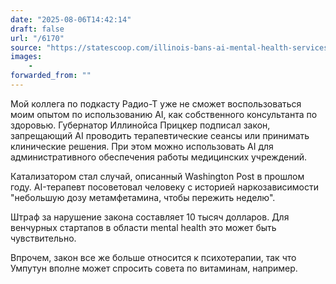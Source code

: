 ```yaml
---
date: "2025-08-06T14:42:14"
draft: false
url: "/6170"
source: "https://statescoop.com/illinois-bans-ai-mental-health-services/?ref=platformer.news"
images:
    -
forwarded_from: ""
---
```


Мой коллега по подкасту Радио-Т уже не сможет воспользоваться моим опытом по использованию AI, как собственного консультанта по здоровью. Губернатор Иллинойса Прицкер подписал закон, запрещающий AI проводить терапевтические сеансы или принимать клинические решения. При этом можно использовать AI для административного обеспечения работы медицинских учреждений.

Катализатором стал случай, описанный Washington Post в прошлом году. AI-терапевт посоветовал человеку с историей наркозависимости "небольшую дозу метамфетамина, чтобы пережить неделю".

Штраф за нарушение закона составляет 10 тысяч долларов. Для венчурных стартапов в области mental health это может быть чувствительно.

Впрочем, закон все же больше относится к психотерапии, так что Умпутун вполне может спросить совета по витаминам, например.
